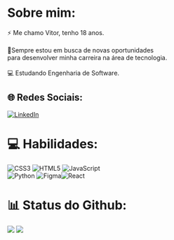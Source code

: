 # Sobre mim:
⚡ Me chamo Vitor, tenho 18 anos.<br><br>🚀Sempre estou em busca de novas oportunidades <br>para desenvolver minha carreira na área de tecnologia.<br><br>💻 Estudando Engenharia de Software.


## 🌐 Redes Sociais:
[![LinkedIn](https://img.shields.io/badge/LinkedIn-%230077B5.svg?logo=linkedin&logoColor=white)](https://linkedin.com/in/vitor-musolino-teixeira) 

# 💻 Habilidades:
![CSS3](https://img.shields.io/badge/css3-%231572B6.svg?style=for-the-badge&logo=css3&logoColor=white) ![HTML5](https://img.shields.io/badge/html5-%23E34F26.svg?style=for-the-badge&logo=html5&logoColor=white) ![JavaScript](https://img.shields.io/badge/javascript-%23323330.svg?style=for-the-badge&logo=javascript&logoColor=%23F7DF1E)<br> ![Python](https://img.shields.io/badge/python-3670A0?style=for-the-badge&logo=python&logoColor=ffdd54) ![Figma](https://img.shields.io/badge/figma-%23F24E1E.svg?style=for-the-badge&logo=figma&logoColor=white)![React](https://img.shields.io/badge/react-%2320232a.svg?style=for-the-badge&logo=react&logoColor=%2361DAFB)
# 📊 Status do Github:
![](https://github-readme-stats.vercel.app/api?username=vitormusolino&theme=dark&hide_border=false&include_all_commits=false&count_private=false)
![](https://github-readme-stats.vercel.app/api/top-langs/?username=vitormusolino&theme=dark&hide_border=false&include_all_commits=false&count_private=false&layout=compact)

<!-- Proudly created with GPRM ( https://gprm.itsvg.in ) -->
